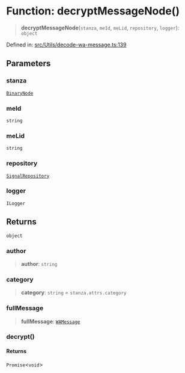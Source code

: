 # Function: decryptMessageNode()

> **decryptMessageNode**(`stanza`, `meId`, `meLid`, `repository`, `logger`): `object`

Defined in: [src/Utils/decode-wa-message.ts:139](https://github.com/Fokusdotid/bail/blob/043003e0dc220c8f52aef36f90c7026f3a192427/src/Utils/decode-wa-message.ts#L139)

## Parameters

### stanza

[`BinaryNode`](../type-aliases/BinaryNode.md)

### meId

`string`

### meLid

`string`

### repository

[`SignalRepository`](../type-aliases/SignalRepository.md)

### logger

`ILogger`

## Returns

`object`

### author

> **author**: `string`

### category

> **category**: `string` = `stanza.attrs.category`

### fullMessage

> **fullMessage**: [`WAMessage`](../type-aliases/WAMessage.md)

### decrypt()

#### Returns

`Promise`\<`void`\>
